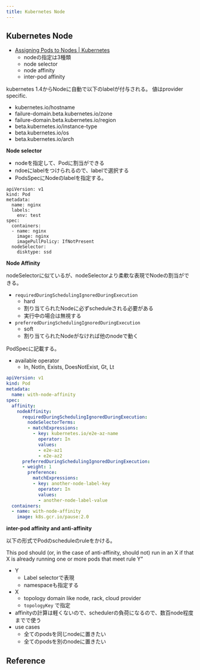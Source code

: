 ```yaml
---
title: Kubernetes Node
---
```


## Kubernetes Node
* [Assigning Pods to Nodes | Kubernetes](https://kubernetes.io/docs/concepts/configuration/assign-pod-node/)
    * nodeの指定は3種類
    * node selector
    * node affinity
    * inter-pod affinity

kubernetes 1.4からNodeに自動で以下のlabelが付与される。
値はprovider specific.

* kubernetes.io/hostname
* failure-domain.beta.kubernetes.io/zone
* failure-domain.beta.kubernetes.io/region
* beta.kubernetes.io/instance-type
* beta.kubernetes.io/os
* beta.kubernetes.io/arch


**Node selector**

* nodeを指定して、Podに割当ができる
* ndoeにlabelをつけられるので、labelで選択する
* PodsSpecにNodeのlabelを指定する。


```
apiVersion: v1
kind: Pod
metadata:
  name: nginx
  labels:
    env: test
spec:
  containers:
  - name: nginx
    image: nginx
    imagePullPolicy: IfNotPresent
  nodeSelector:
    disktype: ssd
```


**Node Affinity**

nodeSelectorに似ているが、nodeSelectorより柔軟な表現でNodeの割当ができる。

* `requiredDuringSchedulingIgnoredDuringExecution`
    * hard
    * 割り当てられたNodeに必ずscheduleされる必要がある
    * 実行中の場合は無視する
* `preferredDuringSchedulingIgnoredDuringExecution`
    * soft
    * 割り当てられたNodeがなければ他のnodeで動く

PodSpecに記載する。

* available operator
    *  In, NotIn, Exists, DoesNotExist, Gt, Lt


```yaml
apiVersion: v1
kind: Pod
metadata:
  name: with-node-affinity
spec:
  affinity:
    nodeAffinity:
      requiredDuringSchedulingIgnoredDuringExecution:
        nodeSelectorTerms:
        - matchExpressions:
          - key: kubernetes.io/e2e-az-name
            operator: In
            values:
            - e2e-az1
            - e2e-az2
      preferredDuringSchedulingIgnoredDuringExecution:
      - weight: 1
        preference:
          matchExpressions:
          - key: another-node-label-key
            operator: In
            values:
            - another-node-label-value
  containers:
  - name: with-node-affinity
    image: k8s.gcr.io/pause:2.0
```

**inter-pod affinity and anti-affinity**

以下の形式でPodのscheduleのruleをかける。

This pod should (or, in the case of anti-affinity, should not) run in an X if that X is already running one or more pods that meet rule Y”

* Y
    * Label selectorで表現
    * namespaceも指定する
* X
    * topology domain like node, rack, cloud provider
    * `topologyKey` で指定
* affinityの計算は軽くないので、schedulerの負荷になるので、数百node程度までで使う
* use cases
    * 全てのpodsを同じnodeに置きたい
    * 全てのpodsを別のnodeに置きたい

## Reference
